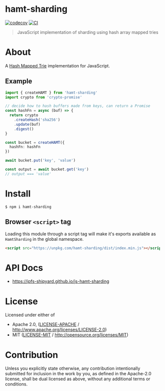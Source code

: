 # hamt-sharding <!-- omit in toc -->

[![codecov](https://img.shields.io/codecov/c/github/ipfs-shipyard/js-hamt-sharding.svg?style=flat-square)](https://codecov.io/gh/ipfs-shipyard/js-hamt-sharding)
[![CI](https://img.shields.io/github/actions/workflow/status/ipfs-shipyard/js-hamt-sharding/js-test-and-release.yml?branch=master\&style=flat-square)](https://github.com/ipfs-shipyard/js-hamt-sharding/actions/workflows/js-test-and-release.yml?query=branch%3Amaster)

> JavaScript implementation of sharding using hash array mapped tries

# About

A [Hash Mapped Trie](https://en.wikipedia.org/wiki/Hash_array_mapped_trie) implementation for JavaScript.

## Example

```TypeScript
import { createHAMT } from 'hamt-sharding'
import crypto from 'crypto-promise'

// decide how to hash buffers made from keys, can return a Promise
const hashFn = async (buf) => {
  return crypto
    .createHash('sha256')
    .update(buf)
    .digest()
}

const bucket = createHAMT({
  hashFn: hashFn
})

await bucket.put('key', 'value')

const output = await bucket.get('key')
// output === 'value'
```

# Install

```console
$ npm i hamt-sharding
```

## Browser `<script>` tag

Loading this module through a script tag will make it's exports available as `HamtSharding` in the global namespace.

```html
<script src="https://unpkg.com/hamt-sharding/dist/index.min.js"></script>
```

# API Docs

- <https://ipfs-shipyard.github.io/js-hamt-sharding>

# License

Licensed under either of

- Apache 2.0, ([LICENSE-APACHE](LICENSE-APACHE) / <http://www.apache.org/licenses/LICENSE-2.0>)
- MIT ([LICENSE-MIT](LICENSE-MIT) / <http://opensource.org/licenses/MIT>)

# Contribution

Unless you explicitly state otherwise, any contribution intentionally submitted for inclusion in the work by you, as defined in the Apache-2.0 license, shall be dual licensed as above, without any additional terms or conditions.
